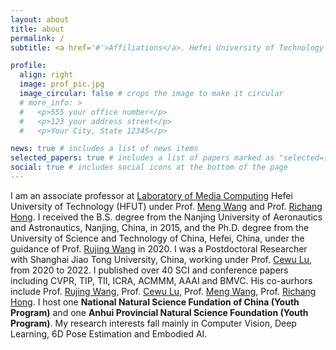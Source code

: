 ```yaml
---
layout: about
title: about
permalink: /
subtitle: <a href='#'>Affiliations</a>. Hefei University of Technology

profile:
  align: right
  image: prof_pic.jpg
  image_circular: false # crops the image to make it circular
  # more_info: >
  #   <p>555 your office number</p>
  #   <p>123 your address street</p>
  #   <p>Your City, State 12345</p>

news: true # includes a list of news items
selected_papers: true # includes a list of papers marked as "selected={true}"
social: true # includes social icons at the bottom of the page
---
```


I am an associate professor at [Laboratory of Media Computing](https://vut-hfut.github.io/) Hefei University of Technology (HFUT) under Prof. [Meng Wang](https://sites.google.com/view/meng-wang/home) and Prof. [Richang Hong](https://sites.google.com/site/homeofrichanghong/). I received the B.S. degree from the Nanjing University of Aeronautics and Astronautics, Nanjing, China, in 2015, and the Ph.D. degree from the University of Science and Technology of China, Hefei, China, under the guidance of Prof. [Rujing Wang](https://auto.ustc.edu.cn/2021/0510/c25976a484866/page.htm) in 2020. I was a Postdoctoral Researcher with Shanghai Jiao Tong University, China, working under Prof. [Cewu Lu](https://www.mvig.org/), from 2020 to 2022. I published over 40 SCI and conference papers including CVPR, TIP, TII, ICRA, ACMMM, AAAI and BMVC. His co-aurhors include Prof. [Rujing Wang](https://auto.ustc.edu.cn/2021/0510/c25976a484866/page.htm), Prof. [Cewu Lu](https://www.mvig.org/), Prof. [Meng Wang](https://sites.google.com/view/meng-wang/home), Prof. [Richang Hong](https://sites.google.com/site/homeofrichanghong/). I host one **National Natural Science Fundation of China (Youth Program)** and one **Anhui Provincial Natural Science Foundation (Youth Program)**. My research interests fall mainly in Computer Vision, Deep Learning, 6D Pose Estimation and Embodied AI.
